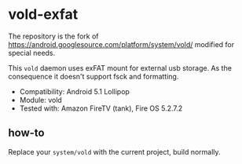 # vold-exfat

The repository is the fork of https://android.googlesource.com/platform/system/vold/ modified for special needs.

This `vold` daemon uses exFAT mount for external usb storage. As the consequence it doesn't support fsck and formatting.

- Compatibility: Android 5.1 Lollipop
- Module: vold
- Tested with: Amazon FireTV (tank), Fire OS 5.2.7.2

## how-to

Replace your `system/vold` with the current project, build normally.
